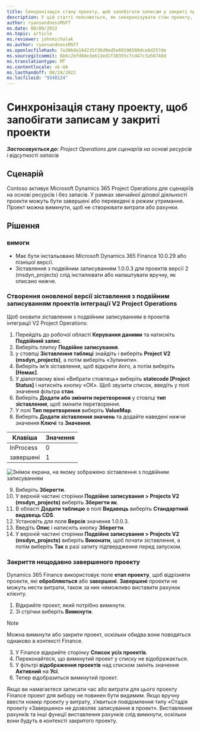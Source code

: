 ```yaml
---
title: Синхронізація стану проекту, щоб запобігати записам у закриті проекти
description: У цій статті пояснюється, як синхронізувати стан проекту, щоб запобігти запису в неактивні або закриті проекти.
author: ryansandnessMSFT
ms.date: 08/09/2022
ms.topic: article
ms.reviewer: johnmichalak
ms.author: ryansandnessMSFT
ms.openlocfilehash: 7a306da164235f36d9ed5e69196508dce6d257de
ms.sourcegitcommit: 6b6c2bfd04e3e613ed1f38355c7cd47c3a56748d
ms.translationtype: MT
ms.contentlocale: uk-UA
ms.lasthandoff: 08/24/2022
ms.locfileid: "9348124"
---
```

# <a name="sync-project-status-to-prevent-entry-against-closed-projects"></a>Синхронізація стану проекту, щоб запобігати записам у закриті проекти

_**Застосовується до:** Project Operations для сценаріїв на основі ресурсів і відсутності запасів_

## <a name="scenario"></a>Сценарій

Contoso активує Microsoft Dynamics 365 Project Operations для сценаріїв на основі ресурсів і без запасів. У рамках звичайної ділової діяльності проекти можуть бути завершені або переведені в режим утримання. Проект можна вимкнути, щоб не створювати витрати або рахунки.

## <a name="solution"></a>Рішення

### <a name="prerequisites"></a>вимоги

-   Має бути інстальовано Microsoft Dynamics 365 Finance 10.0.29 або пізнішої версії.
-   Зіставлення з подвійним записуванням 1.0.0.3 для проектів версії 2 (msdyn\_projects) слід інсталювати або налаштувати вручну, як описано нижче.

### <a name="create-an-updated-version-of-the-project-operations-integration-projects-v2-dual-write-map"></a>Створення оновленої версії зіставлення з подвійним записуванням проектів інтеграції V2 Project Operations

Щоб оновити зіставлення з подвійним записуванням в проектів інтеграції V2 Project Operations:

1. Перейдіть до робочої області **Керування даними** та натисніть **Подвійний запис**.
2. Виберіть плитку **Подвійне записування**.
3. у стовпці **Зіставлення таблиці** знайдіть і виберіть **Project V2 (msdyn\_projects)**, а потім виберіть «Зупинити».
4. Виберіть ім’я зіставлення, щоб відкрити його, а потім виберіть **[Немає]**.
5. У діалоговому вікні «Вибрати стовпець» виберіть **statecode \[Project Status\]** і натисніть кнопку «ОК». Щоб звузити список, введіть у полі значення фільтра **стан**.
6.  Виберіть **Додати або змінити перетворення** у стовпці **тип зіставлення**, щоб змінити перетворення.
7.  У полі **Тип перетворення** виберіть **ValueMap**.
8.  Виберіть **Додати зіставлення значень** та додайте наведені нижче значення **Ключі** та **Значення**.

   Клавіша       | Значення 
   ----------|-------
   InProcess | 0     
   завершені | 1     

![Знімок екрана, на якому зображено зіставлення з подвійним записуванням](media/projectstage-dw-mapping.png)

9. Виберіть **Зберегти**.
10. У верхній частині сторінки **Подвійне записування > Projects V2 (msdyn_projects)** виберіть **Зберегти як**.
11. В області **Додати таблицю** в полі **Видавець** виберіть **Стандартний видавець CDS**.
12. Установіть для поля **Версія** значення 1.0.0.3.
13. Введіть **Опис** і натисніть кнопку **Зберегти**.
14. У верхній частині сторінки **Подвійне записування > Projects V2 (msdyn_projects)** виберіть **Виконати**, щоб почати зіставлення, а потім виберіть **Так** в разі запиту підтвердження перед запуском. 

### <a name="close-a-newly-completed-project"></a>Закриття нещодавно завершеного проекту

Dynamics 365 Finance використовує поле **етап проекту**, щоб відрізняти проекти, які **обробляються** або **завершені**. **Завершені** проекти не можуть нести витрати, також за них неможливо виставити рахунок клієнту.

1. Відкрийте проект, який потрібно вимкнути.
2. Зі стрічки виберіть **Вимкнути**.

> [!NOTE]
> Можна вимкнути або закрити проект, оскільки обидва вони поводяться однаково в контексті Finance.

3. У Finance відкрийте сторінку **Список усіх проектів**.
4. Переконайтеся, що вимкнутий проект у списку не відображається.
5. У фільтрі **відображення проектів** над списком змініть значення **Активний** на **Усі**.
6. Тепер відобразиться вимкнутий проект.

Якщо ви намагаєтеся записати час або витрати для цього проекту Finance проект для вибору не повинен бути видимим. Якщо вручну ввести номер проекту у витрату, з’явиться повідомлення типу «Стадія проекту «Завершено» не дозволяє записування в проект». Виставлення рахунків та інші функції виставлення рахунків слід вимкнути, оскільки вони будуть в контексті закритого проекту.


